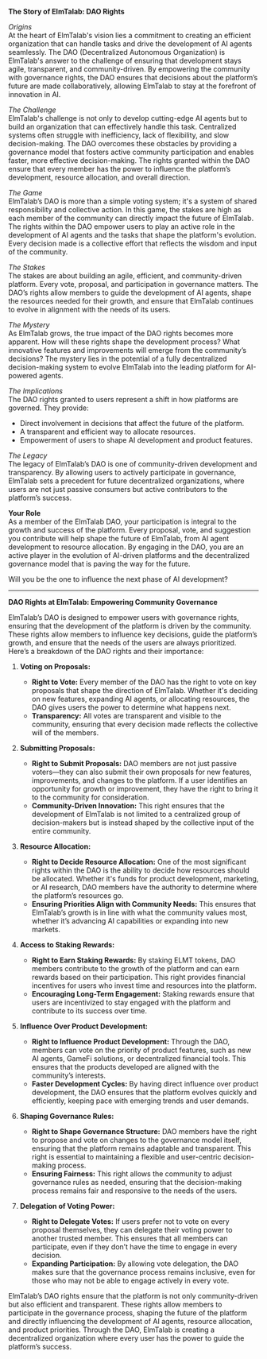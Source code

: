 **The Story of ElmTalab: DAO Rights**

*Origins*  
At the heart of ElmTalab's vision lies a commitment to creating an efficient organization that can handle tasks and drive the development of AI agents seamlessly. The DAO (Decentralized Autonomous Organization) is ElmTalab's answer to the challenge of ensuring that development stays agile, transparent, and community-driven. By empowering the community with governance rights, the DAO ensures that decisions about the platform’s future are made collaboratively, allowing ElmTalab to stay at the forefront of innovation in AI.

*The Challenge*  
ElmTalab's challenge is not only to develop cutting-edge AI agents but to build an organization that can effectively handle this task. Centralized systems often struggle with inefficiency, lack of flexibility, and slow decision-making. The DAO overcomes these obstacles by providing a governance model that fosters active community participation and enables faster, more effective decision-making. The rights granted within the DAO ensure that every member has the power to influence the platform’s development, resource allocation, and overall direction.

*The Game*  
ElmTalab’s DAO is more than a simple voting system; it's a system of shared responsibility and collective action. In this game, the stakes are high as each member of the community can directly impact the future of ElmTalab. The rights within the DAO empower users to play an active role in the development of AI agents and the tasks that shape the platform's evolution. Every decision made is a collective effort that reflects the wisdom and input of the community.

*The Stakes*  
The stakes are about building an agile, efficient, and community-driven platform. Every vote, proposal, and participation in governance matters. The DAO’s rights allow members to guide the development of AI agents, shape the resources needed for their growth, and ensure that ElmTalab continues to evolve in alignment with the needs of its users.

*The Mystery*  
As ElmTalab grows, the true impact of the DAO rights becomes more apparent. How will these rights shape the development process? What innovative features and improvements will emerge from the community’s decisions? The mystery lies in the potential of a fully decentralized decision-making system to evolve ElmTalab into the leading platform for AI-powered agents.

*The Implications*  
The DAO rights granted to users represent a shift in how platforms are governed. They provide:
- Direct involvement in decisions that affect the future of the platform.
- A transparent and efficient way to allocate resources.
- Empowerment of users to shape AI development and product features.

*The Legacy*  
The legacy of ElmTalab’s DAO is one of community-driven development and transparency. By allowing users to actively participate in governance, ElmTalab sets a precedent for future decentralized organizations, where users are not just passive consumers but active contributors to the platform’s success.

**Your Role**  
As a member of the ElmTalab DAO, your participation is integral to the growth and success of the platform. Every proposal, vote, and suggestion you contribute will help shape the future of ElmTalab, from AI agent development to resource allocation. By engaging in the DAO, you are an active player in the evolution of AI-driven platforms and the decentralized governance model that is paving the way for the future.

Will you be the one to influence the next phase of AI development?

---

**DAO Rights at ElmTalab: Empowering Community Governance**

ElmTalab’s DAO is designed to empower users with governance rights, ensuring that the development of the platform is driven by the community. These rights allow members to influence key decisions, guide the platform’s growth, and ensure that the needs of the users are always prioritized. Here’s a breakdown of the DAO rights and their importance:

1. **Voting on Proposals:**
   - **Right to Vote:** Every member of the DAO has the right to vote on key proposals that shape the direction of ElmTalab. Whether it's deciding on new features, expanding AI agents, or allocating resources, the DAO gives users the power to determine what happens next. 
   - **Transparency:** All votes are transparent and visible to the community, ensuring that every decision made reflects the collective will of the members.

2. **Submitting Proposals:**
   - **Right to Submit Proposals:** DAO members are not just passive voters—they can also submit their own proposals for new features, improvements, and changes to the platform. If a user identifies an opportunity for growth or improvement, they have the right to bring it to the community for consideration.
   - **Community-Driven Innovation:** This right ensures that the development of ElmTalab is not limited to a centralized group of decision-makers but is instead shaped by the collective input of the entire community.

3. **Resource Allocation:**
   - **Right to Decide Resource Allocation:** One of the most significant rights within the DAO is the ability to decide how resources should be allocated. Whether it's funds for product development, marketing, or AI research, DAO members have the authority to determine where the platform’s resources go.
   - **Ensuring Priorities Align with Community Needs:** This ensures that ElmTalab’s growth is in line with what the community values most, whether it’s advancing AI capabilities or expanding into new markets.

4. **Access to Staking Rewards:**
   - **Right to Earn Staking Rewards:** By staking ELMT tokens, DAO members contribute to the growth of the platform and can earn rewards based on their participation. This right provides financial incentives for users who invest time and resources into the platform.
   - **Encouraging Long-Term Engagement:** Staking rewards ensure that users are incentivized to stay engaged with the platform and contribute to its success over time.

5. **Influence Over Product Development:**
   - **Right to Influence Product Development:** Through the DAO, members can vote on the priority of product features, such as new AI agents, GameFi solutions, or decentralized financial tools. This ensures that the products developed are aligned with the community’s interests.
   - **Faster Development Cycles:** By having direct influence over product development, the DAO ensures that the platform evolves quickly and efficiently, keeping pace with emerging trends and user demands.

6. **Shaping Governance Rules:**
   - **Right to Shape Governance Structure:** DAO members have the right to propose and vote on changes to the governance model itself, ensuring that the platform remains adaptable and transparent. This right is essential to maintaining a flexible and user-centric decision-making process.
   - **Ensuring Fairness:** This right allows the community to adjust governance rules as needed, ensuring that the decision-making process remains fair and responsive to the needs of the users.

7. **Delegation of Voting Power:**
   - **Right to Delegate Votes:** If users prefer not to vote on every proposal themselves, they can delegate their voting power to another trusted member. This ensures that all members can participate, even if they don’t have the time to engage in every decision.
   - **Expanding Participation:** By allowing vote delegation, the DAO makes sure that the governance process remains inclusive, even for those who may not be able to engage actively in every vote.


ElmTalab’s DAO rights ensure that the platform is not only community-driven but also efficient and transparent. These rights allow members to participate in the governance process, shaping the future of the platform and directly influencing the development of AI agents, resource allocation, and product priorities. Through the DAO, ElmTalab is creating a decentralized organization where every user has the power to guide the platform’s success.
